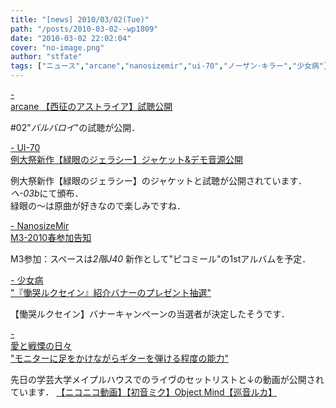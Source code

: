 ```yaml
---
title: "[news] 2010/03/02(Tue)"
path: "/posts/2010-03-02--wp1809"
date: "2010-03-02 22:02:04"
cover: "no-image.png"
author: "stfate"
tags: ["ニュース","arcane","nanosizemir","ui-70","ノーザン･キラー","少女病"]
---
```


<style type="text/css">
<!--
p {white-space: pre-wrap};
-->
</style>

<a  href="http://www.team-e.co.jp/sp/arcane/index.html" target="_blank">- arcane 【西征のアストライア】試聴公開</a>
<div >#02"<em>バルバロイ</em>"の試聴が公開．</div>

<a  href="http://ui-70.sakura.ne.jp/ui-70/" target="_blank">- UI-70 例大祭新作【緑眼のジェラシー】ジャケット&デモ音源公開</a>
<div >例大祭新作【緑眼のジェラシー】のジャケットと試聴が公開されています．
<em>へ-03b</em>にて頒布．
<div >緑眼の～は原曲が好きなので楽しみですね．</div></div>

<a  href="http://nanosizemir.com/" target="_blank">- NanosizeMir M3-2010春参加告知</a>
<div >M3参加：スペースは<em>2階J40</em>
新作として"ピコミール"の1stアルバムを予定．</div>

<a  href="http://www.girldisease.com/" target="_blank">- 少女病 "『慟哭ルクセイン』紹介バナーのプレゼント抽選"</a>
<div >【慟哭ルクセイン】バナーキャンペーンの当選者が決定したそうです．</div>

<a  href="http://cobhc.blog40.fc2.com/" target="_blank">- 愛と戦慄の日々 "モニターに足をかけながらギターを弾ける程度の能力"</a>
<div >先日の学芸大学メイプルハウスでのライヴのセットリストと↓の動画が公開されています．
<script type="text/javascript" src="http://ext.nicovideo.jp/thumb_watch/sm9872411"></script><noscript><a href="http://www.nicovideo.jp/watch/sm9872411">【ニコニコ動画】【初音ミク】Object Mind【巡音ルカ】</a></noscript></div>